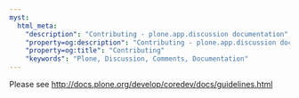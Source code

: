 ```yaml
---
myst:
  html_meta:
    "description": "Contributing - plone.app.discussion documentation"
    "property=og:description": "Contributing - plone.app.discussion documentation"
    "property=og:title": "Contributing"
    "keywords": "Plone, Discussion, Comments, Documentation"
---
```


Please see <http://docs.plone.org/develop/coredev/docs/guidelines.html>
